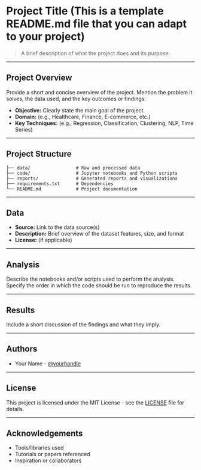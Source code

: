 # Project Title (This is a template README.md file that you can adapt to your project)

> A brief description of what the project does and its purpose.

---

## Project Overview

Provide a short and concise overview of the project. Mention the problem it solves, the data used, and the key outcomes or findings.

- **Objective:** Clearly state the main goal of the project.
- **Domain:** (e.g., Healthcare, Finance, E-commerce, etc.)
- **Key Techniques:** (e.g., Regression, Classification, Clustering, NLP, Time Series)

---

## Project Structure

```
├── data/                 # Raw and processed data
├── code/                 # Jupyter notebooks and Python scripts
├── reports/              # Generated reports and visualizations
├── requirements.txt      # Dependencies
└── README.md             # Project documentation
```

---

## Data

- **Source:** Link to the data source(s)
- **Description:** Brief overview of the dataset features, size, and format
- **License:** (if applicable)

---

## Analysis

Describe the notebooks and/or scripts used to perform the analysis. Specify the order in which the code should be run to reproduce the results.

---

## Results

Include a short discussion of the findings and what they imply.

---

## Authors

- Your Name - [@yourhandle](https://github.com/yourhandle)

---

## License

This project is licensed under the MIT License - see the [LICENSE](LICENSE) file for details.

---

## Acknowledgements

- Tools/libraries used
- Tutorials or papers referenced
- Inspiration or collaborators
